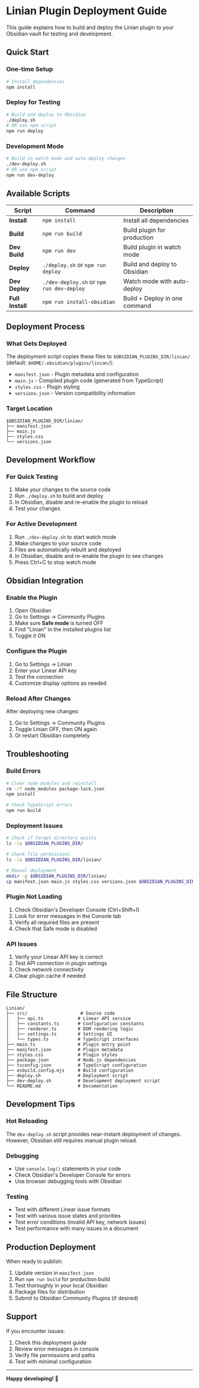 # Linian Plugin Deployment Guide

This guide explains how to build and deploy the Linian plugin to your Obsidian vault for testing and development.

## Quick Start

### One-time Setup
```bash
# Install dependencies
npm install
```

### Deploy for Testing
```bash
# Build and deploy to Obsidian
./deploy.sh
# OR use npm script
npm run deploy
```

### Development Mode
```bash
# Build in watch mode and auto-deploy changes
./dev-deploy.sh
# OR use npm script
npm run dev-deploy
```

## Available Scripts

| Script | Command | Description |
|--------|---------|-------------|
| **Install** | `npm install` | Install all dependencies |
| **Build** | `npm run build` | Build plugin for production |
| **Dev Build** | `npm run dev` | Build plugin in watch mode |
| **Deploy** | `./deploy.sh` or `npm run deploy` | Build and deploy to Obsidian |
| **Dev Deploy** | `./dev-deploy.sh` or `npm run dev-deploy` | Watch mode with auto-deploy |
| **Full Install** | `npm run install-obsidian` | Build + Deploy in one command |

## Deployment Process

### What Gets Deployed

The deployment script copies these files to `$OBSIDIAN_PLUGINS_DIR/linian/` (default: `$HOME/.obsidian/plugins/linian/`):

- `manifest.json` - Plugin metadata and configuration
- `main.js` - Compiled plugin code (generated from TypeScript)
- `styles.css` - Plugin styling
- `versions.json` - Version compatibility information

### Target Location

```
$OBSIDIAN_PLUGINS_DIR/linian/
├── manifest.json
├── main.js
├── styles.css
└── versions.json
```

## Development Workflow

### For Quick Testing
1. Make your changes to the source code
2. Run `./deploy.sh` to build and deploy
3. In Obsidian, disable and re-enable the plugin to reload
4. Test your changes

### For Active Development
1. Run `./dev-deploy.sh` to start watch mode
2. Make changes to your source code
3. Files are automatically rebuilt and deployed
4. In Obsidian, disable and re-enable the plugin to see changes
5. Press Ctrl+C to stop watch mode

## Obsidian Integration

### Enable the Plugin
1. Open Obsidian
2. Go to Settings → Community Plugins
3. Make sure **Safe mode** is turned OFF
4. Find "Linian" in the installed plugins list
5. Toggle it ON

### Configure the Plugin
1. Go to Settings → Linian
2. Enter your Linear API key
3. Test the connection
4. Customize display options as needed

### Reload After Changes
After deploying new changes:
1. Go to Settings → Community Plugins
2. Toggle Linian OFF, then ON again
3. Or restart Obsidian completely

## Troubleshooting

### Build Errors
```bash
# Clear node_modules and reinstall
rm -rf node_modules package-lock.json
npm install

# Check TypeScript errors
npm run build
```

### Deployment Issues
```bash
# Check if target directory exists
ls -la $OBSIDIAN_PLUGINS_DIR/

# Check file permissions
ls -la $OBSIDIAN_PLUGINS_DIR/linian/

# Manual deployment
mkdir -p $OBSIDIAN_PLUGINS_DIR/linian/
cp manifest.json main.js styles.css versions.json $OBSIDIAN_PLUGINS_DIR/linian/
```

### Plugin Not Loading
1. Check Obsidian's Developer Console (Ctrl+Shift+I)
2. Look for error messages in the Console tab
3. Verify all required files are present
4. Check that Safe mode is disabled

### API Issues
1. Verify your Linear API key is correct
2. Test API connection in plugin settings
3. Check network connectivity
4. Clear plugin cache if needed

## File Structure

```
Linian/
├── src/                    # Source code
│   ├── api.ts             # Linear API service
│   ├── constants.ts       # Configuration constants
│   ├── renderer.ts        # DOM rendering logic
│   ├── settings.ts        # Settings UI
│   └── types.ts           # TypeScript interfaces
├── main.ts                # Plugin entry point
├── manifest.json          # Plugin metadata
├── styles.css             # Plugin styles
├── package.json           # Node.js dependencies
├── tsconfig.json          # TypeScript configuration
├── esbuild.config.mjs     # Build configuration
├── deploy.sh              # Deployment script
├── dev-deploy.sh          # Development deployment script
└── README.md              # Documentation
```

## Development Tips

### Hot Reloading
The `dev-deploy.sh` script provides near-instant deployment of changes. However, Obsidian still requires manual plugin reload.

### Debugging
- Use `console.log()` statements in your code
- Check Obsidian's Developer Console for errors
- Use browser debugging tools with Obsidian

### Testing
- Test with different Linear issue formats
- Test with various issue states and priorities
- Test error conditions (invalid API key, network issues)
- Test performance with many issues in a document

## Production Deployment

When ready to publish:

1. Update version in `manifest.json`
2. Run `npm run build` for production build
3. Test thoroughly in your local Obsidian
4. Package files for distribution
5. Submit to Obsidian Community Plugins (if desired)

## Support

If you encounter issues:
1. Check this deployment guide
2. Review error messages in console
3. Verify file permissions and paths
4. Test with minimal configuration

---

**Happy developing! 🚀**
